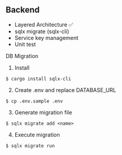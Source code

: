 ## Backend

* Layered Architecture ✅
* sqlx migrate (sqlx-cli)
* Service key management
* Unit test

DB Migration

1. Install
```
$ cargo install sqlx-cli
```

2. Create .env and replace DATABASE_URL

```
$ cp .env.sample .env
```

3. Generate migration file

```
$ sqlx migrate add <name>
```

4. Execute migration

```
$ sqlx migrate run
```

